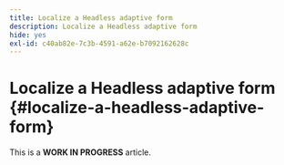 ```yaml
---
title: Localize a Headless adaptive form
description: Localize a Headless adaptive form
hide: yes
exl-id: c40ab82e-7c3b-4591-a62e-b7092162628c
---
```

# Localize a Headless adaptive form {#localize-a-headless-adaptive-form}

<span class="preview"> This is a **WORK IN PROGRESS** article.</span>

